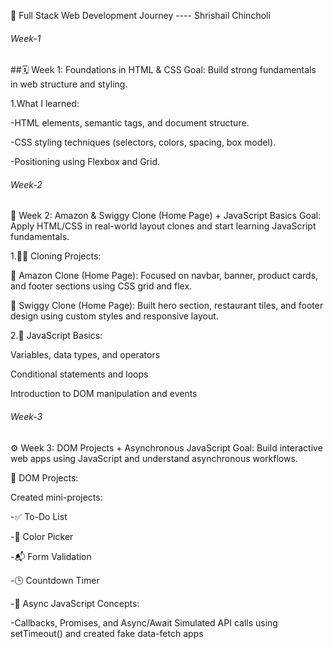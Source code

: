 📘 Full Stack Web Development Journey
---- Shrishail Chincholi

######  Week-1 ##########

##🗓️ Week 1: Foundations in HTML & CSS
Goal: Build strong fundamentals in web structure and styling.

1.What I learned:

-HTML elements, semantic tags, and document structure.

-CSS styling techniques (selectors, colors, spacing, box model).

-Positioning using Flexbox and Grid.

######  Week-2 ##########

🧱 Week 2: Amazon & Swiggy Clone (Home Page) + JavaScript Basics
Goal: Apply HTML/CSS in real-world layout clones and start learning JavaScript fundamentals.

1.👨‍💻 Cloning Projects:

🛒 Amazon Clone (Home Page): Focused on navbar, banner, product cards, and footer sections using CSS grid and flex.

🍔 Swiggy Clone (Home Page): Built hero section, restaurant tiles, and footer design using custom styles and responsive layout.

2.🧠 JavaScript Basics:

Variables, data types, and operators

Conditional statements and loops

Introduction to DOM manipulation and events


######  Week-3 ##########
⚙️ Week 3: DOM Projects + Asynchronous JavaScript
Goal: Build interactive web apps using JavaScript and understand asynchronous workflows.

🔧 DOM Projects:

Created mini-projects:

-✅ To-Do List

-🎨 Color Picker

-📬 Form Validation

-🕒 Countdown Timer

-🔄 Async JavaScript Concepts:

-Callbacks, Promises, and Async/Await
Simulated API calls using setTimeout() and created fake data-fetch apps
